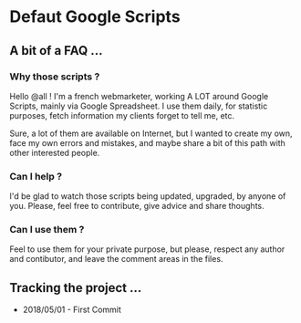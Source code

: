 # Defaut Google Scripts

## A bit of a FAQ ...

### Why those scripts ?

Hello @all ! I'm a french webmarketer, working A LOT around Google Scripts, mainly via Google Spreadsheet. I use them daily, for statistic purposes, fetch information my clients forget to tell me, etc.

Sure, a lot of them are available on Internet, but I wanted to create my own, face my own errors and mistakes, and maybe share a bit of this path with other interested people.

### Can I help ?

I'd be glad to watch those scripts being updated, upgraded, by anyone of you. Please, feel free to contribute, give advice and share thoughts.

### Can I use them ?

Feel to use them for your private purpose, but please, respect any author and contibutor, and leave the comment areas in the files. 

## Tracking the project ...

* 2018/05/01 - First Commit